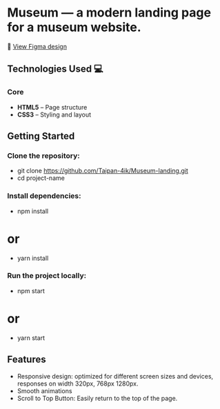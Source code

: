# Museum — a modern landing page for a museum website. 
 
🎨 [View Figma design](https://www.figma.com/file/HL3XGt5ZatvJoYBhOaWY5x/museum-prototype?node-id=323%3A1957)

## Technologies Used 💻

### Core
- **HTML5** – Page structure  
- **CSS3** – Styling and layout

## Getting Started
### Clone the repository:
- git clone https://github.com/Taipan-4ik/Museum-landing.git
- cd project-name

### Install dependencies:
- npm install
# or
- yarn install

### Run the project locally:
- npm start
# or
- yarn start

## Features
- Responsive design: optimized for different screen sizes and devices, responses on width 320px, 768px 1280px.
- Smooth animations
- Scroll to Top Button: Easily return to the top of the page. 
